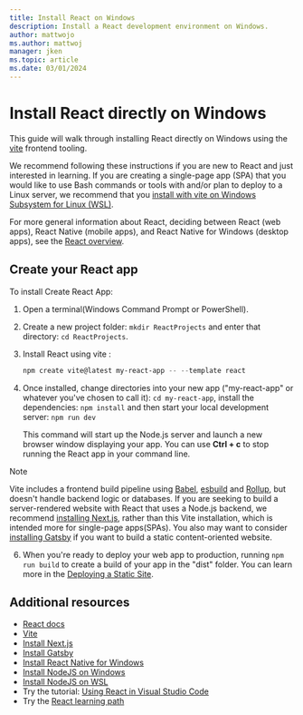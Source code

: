 ```yaml
---
title: Install React on Windows
description: Install a React development environment on Windows.
author: mattwojo 
ms.author: mattwoj 
manager: jken
ms.topic: article
ms.date: 03/01/2024
---
```


# Install React directly on Windows


This guide will walk through installing React directly on Windows using the [vite](https://vitejs.dev/) frontend tooling.

We recommend following these instructions if you are new to React and just interested in learning. If you are creating a single-page app (SPA) that you would like to use Bash commands or tools with and/or plan to deploy to a Linux server, we recommend that you [install with vite on Windows Subsystem for Linux (WSL)](./react-on-wsl.md).

For more general information about React, deciding between React (web apps), React Native (mobile apps), and React Native for Windows (desktop apps), see the [React overview](./react-overview.md).

## Create your React app

To install Create React App:

1. Open a terminal(Windows Command Prompt or PowerShell).
2. Create a new project folder: `mkdir ReactProjects` and enter that directory: `cd ReactProjects`.
3. Install React using vite :

    ```powershell
    npm create vite@latest my-react-app -- --template react
    ```

4. Once installed, change directories into your new app ("my-react-app" or whatever you've chosen to call it): `cd my-react-app`, install the dependencies: `npm install` and then start your local development server: `npm run dev`

    This command will start up the Node.js server and launch a new browser window displaying your app. You can use **Ctrl + c** to stop running the React app in your command line.

> [!NOTE]
> Vite includes a frontend build pipeline using [Babel](https://babeljs.io/), [esbuild](https://esbuild.github.io/) and [Rollup](https://rollupjs.org/), but doesn't handle backend logic or databases. If you are seeking to build a server-rendered website with React that uses a Node.js backend, we recommend [installing Next.js](./nextjs-on-wsl.md), rather than this Vite installation, which is intended more for single-page apps(SPAs). You also may want to consider [installing Gatsby](./gatsby-on-wsl.md) if you want to build a static content-oriented website.

6. When you're ready to deploy your web app to production, running `npm run build` to  create a build of your app in the "dist" folder. You can learn more in the [Deploying a Static Site](https://vitejs.dev/guide/static-deploy.html).

## Additional resources

- [React docs](https://react.dev)
- [Vite](https://vitejs.dev/)
- [Install Next.js](./nextjs-on-wsl.md)
- [Install Gatsby](./gatsby-on-wsl.md)
- [Install React Native for Windows](https://microsoft.github.io/react-native-windows/docs/getting-started)
- [Install NodeJS on Windows](./nodejs-on-windows.md)
- [Install NodeJS on WSL](./nodejs-on-wsl.md)
- Try the tutorial: [Using React in Visual Studio Code](https://code.visualstudio.com/docs/nodejs/reactjs-tutorial)
- Try the [React learning path](/training/paths/react/)
